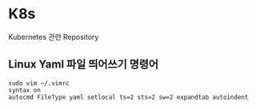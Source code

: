 # K8s

Kubernetes 관련 Repository

## Linux Yaml 파일 띄어쓰기 명령어
```
sudo vim ~/.vimrc
syntax on
autocmd FileType yaml setlocal ts=2 sts=2 sw=2 expandtab autoindent
```
